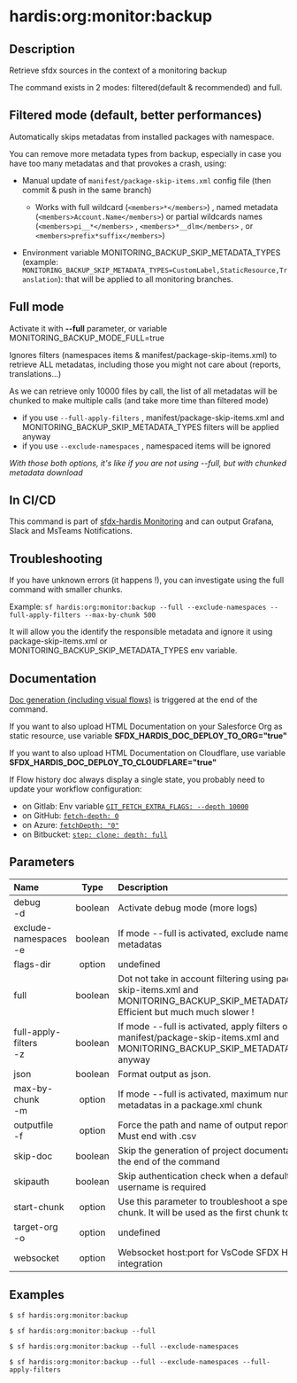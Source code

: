 <!-- This file has been generated with command 'sf hardis:doc:plugin:generate'. Please do not update it manually or it may be overwritten -->
# hardis:org:monitor:backup

## Description

Retrieve sfdx sources in the context of a monitoring backup

The command exists in 2 modes: filtered(default & recommended) and full.

## Filtered mode (default, better performances)

Automatically skips metadatas from installed packages with namespace.  

You can remove more metadata types from backup, especially in case you have too many metadatas and that provokes a crash, using:

- Manual update of `manifest/package-skip-items.xml` config file (then commit & push in the same branch)

  - Works with full wildcard (`<members>*</members>`) , named metadata (`<members>Account.Name</members>`) or partial wildcards names (`<members>pi__*</members>` , `<members>*__dlm</members>` , or `<members>prefix*suffix</members>`)

- Environment variable MONITORING_BACKUP_SKIP_METADATA_TYPES (example: `MONITORING_BACKUP_SKIP_METADATA_TYPES=CustomLabel,StaticResource,Translation`): that will be applied to all monitoring branches.

## Full mode

Activate it with **--full** parameter, or variable MONITORING_BACKUP_MODE_FULL=true

Ignores filters (namespaces items & manifest/package-skip-items.xml) to retrieve ALL metadatas, including those you might not care about (reports, translations...)

As we can retrieve only 10000 files by call, the list of all metadatas will be chunked to make multiple calls (and take more time than filtered mode)

- if you use `--full-apply-filters` , manifest/package-skip-items.xml and MONITORING_BACKUP_SKIP_METADATA_TYPES filters will be applied anyway
- if you use `--exclude-namespaces` , namespaced items will be ignored

_With those both options, it's like if you are not using --full, but with chunked metadata download_

## In CI/CD

This command is part of [sfdx-hardis Monitoring](https://sfdx-hardis.cloudity.com/salesforce-monitoring-metadata-backup/) and can output Grafana, Slack and MsTeams Notifications.

## Troubleshooting

If you have unknown errors (it happens !), you can investigate using the full command with smaller chunks.

Example: `sf hardis:org:monitor:backup --full --exclude-namespaces --full-apply-filters --max-by-chunk 500`

It will allow you the identify the responsible metadata and ignore it using package-skip-items.xml or MONITORING_BACKUP_SKIP_METADATA_TYPES env variable.

## Documentation

[Doc generation (including visual flows)](https://sfdx-hardis.cloudity.com/hardis/doc/project2markdown/) is triggered at the end of the command.

If you want to also upload HTML Documentation on your Salesforce Org as static resource, use variable **SFDX_HARDIS_DOC_DEPLOY_TO_ORG="true"**

If you want to also upload HTML Documentation on Cloudflare, use variable **SFDX_HARDIS_DOC_DEPLOY_TO_CLOUDFLARE="true"**

If Flow history doc always display a single state, you probably need to update your workflow configuration:

- on Gitlab: Env variable [`GIT_FETCH_EXTRA_FLAGS: --depth 10000`](https://github.com/hardisgroupcom/sfdx-hardis/blob/main/defaults/monitoring/.gitlab-ci.yml#L11)
- on GitHub: [`fetch-depth: 0`](https://github.com/hardisgroupcom/sfdx-hardis/blob/main/defaults/monitoring/.github/workflows/org-monitoring.yml#L58)
- on Azure: [`fetchDepth: "0"`](https://github.com/hardisgroupcom/sfdx-hardis/blob/main/defaults/monitoring/azure-pipelines.yml#L39)
- on Bitbucket: [`step: clone: depth: full`](https://github.com/hardisgroupcom/sfdx-hardis/blob/main/defaults/monitoring/bitbucket-pipelines.yml#L18)


## Parameters

|Name|Type|Description|Default|Required|Options|
|:---|:--:|:----------|:-----:|:------:|:-----:|
|debug<br/>-d|boolean|Activate debug mode (more logs)||||
|exclude-namespaces<br/>-e|boolean|If mode --full is activated, exclude namespaced metadatas||||
|flags-dir|option|undefined||||
|full|boolean|Dot not take in account filtering using package-skip-items.xml and MONITORING_BACKUP_SKIP_METADATA_TYPES. Efficient but much much slower !||||
|full-apply-filters<br/>-z|boolean|If mode --full is activated, apply filters of manifest/package-skip-items.xml and MONITORING_BACKUP_SKIP_METADATA_TYPES anyway||||
|json|boolean|Format output as json.||||
|max-by-chunk<br/>-m|option|If mode --full is activated, maximum number of metadatas in a package.xml chunk|3000|||
|outputfile<br/>-f|option|Force the path and name of output report file. Must end with .csv||||
|skip-doc|boolean|Skip the generation of project documentation at the end of the command||||
|skipauth|boolean|Skip authentication check when a default username is required||||
|start-chunk|option|Use this parameter to troubleshoot a specific chunk. It will be used as the first chunk to retrieve|1|||
|target-org<br/>-o|option|undefined|nicolas.vuillamy.ext@vusion.com|||
|websocket|option|Websocket host:port for VsCode SFDX Hardis UI integration||||

## Examples

```shell
$ sf hardis:org:monitor:backup
```

```shell
$ sf hardis:org:monitor:backup --full
```

```shell
$ sf hardis:org:monitor:backup --full --exclude-namespaces
```

```shell
$ sf hardis:org:monitor:backup --full --exclude-namespaces --full-apply-filters
```


